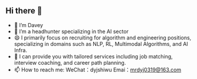 ## Hi there 👋
- 🔭 I’m Davey
- 🌱 I’m a headhunter specializing in the AI sector
- 😄 I primarily focus on recruiting for algorithm and engineering positions, specializing in domains such as NLP, RL, Multimodal Algorithms, and AI Infra.
- 💬 I can provide you with tailored services including job matching, interview coaching, and career path planning.
- 📫 How to reach me: WeChat：dyjshiwu  Emai：mrdyj0319@163.com
